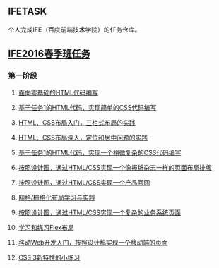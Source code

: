 ## IFETASK

个人完成IFE（百度前端技术学院）的任务仓库。

## <a href="http://ife.baidu.com/task/all" target="_blank">IFE2016春季班任务</a>

### 第一阶段

1. <a href="http://ife.baidu.com/task/detail?taskId=1" target="_blank">面向零基础的HTML代码编写</a>

2. <a href="http://ife.baidu.com/task/detail?taskId=2" target="_blank">基于任务1的HTML代码，实现简单的CSS代码编写</a>

3. <a href="http://ife.baidu.com/task/detail?taskId=3" target="_blank">HTML、CSS布局入门，三栏式布局的实践</a>

4. <a href="http://ife.baidu.com/task/detail?taskId=4" target="_blank">HTML、CSS布局深入，定位和居中问题的实践</a>

5. <a href="http://ife.baidu.com/task/detail?taskId=5" target="_blank">基于任务1的HTML代码，实现一个稍微复杂的CSS代码编写</a>

6. <a href="http://ife.baidu.com/task/detail?taskId=6" target="_blank">按照设计图，通过HTML/CSS实现一个像报纸杂志一样的页面布局排版</a>

7. <a href="http://ife.baidu.com/task/detail?taskId=7" target="_blank">按照设计图，通过HTML/CSS实现一个产品官网</a>

8. <a href="http://ife.baidu.com/task/detail?taskId=8" target="_blank">网格/栅格化布局学习与实践</a>

9. <a href="http://ife.baidu.com/task/detail?taskId=9" target="_blank">按照设计图，通过HTML/CSS实现一个复杂的业务系统页面</a>

10. <a href="http://ife.baidu.com/task/detail?taskId=10" target="_blank">学习和练习Flex布局</a>

11. <a href="http://ife.baidu.com/task/detail?taskId=11" target="_blank">移动Web开发入门，按照设计稿实现一个移动端的页面</a>

12. <a href="http://ife.baidu.com/task/detail?taskId=12" target="_blank">CSS 3新特性的小练习</a>